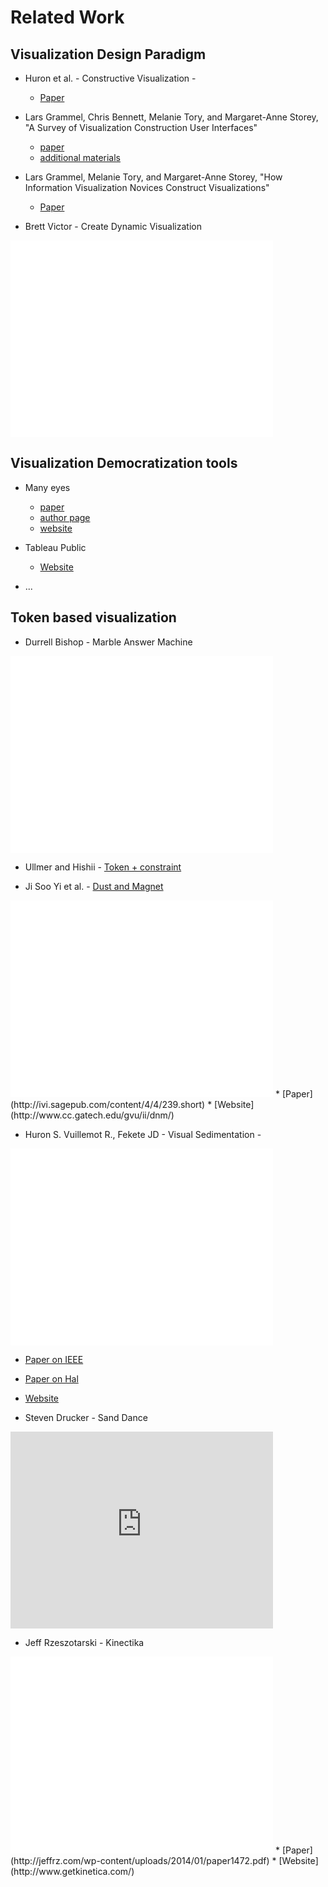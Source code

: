 # Related Work 





## Visualization Design Paradigm

 * Huron et al. - Constructive Visualization - 
 	* [Paper](hal.inria.fr/hal-00978437‎)

 * Lars Grammel, Chris Bennett, Melanie Tory, and Margaret-Anne Storey, "A Survey of Visualization Construction User Interfaces"
	* [paper](http://webhome.cs.uvic.ca/~mtory/publications/VisToolSurvey-eurovis13-short.pdf)
	* [additional materials](http://webhome.cs.uvic.ca/~mtory/publications/VisToolSurvey-eurovis13-supplementary.pdf)
 
 * Lars Grammel, Melanie Tory, and Margaret-Anne Storey, "How Information Visualization Novices Construct Visualizations"
 	* [Paper](http://webhome.cs.uvic.ca/~mtory/publications/infovis10_grammel.pdf)
 

 * Brett Victor - Create Dynamic Visualization

 <iframe src="//player.vimeo.com/video/66085662" width="420" height="315" frameborder="0" webkitallowfullscreen mozallowfullscreen allowfullscreen></iframe> 


## Visualization Democratization tools

 * Many eyes 
 	* [paper](http://ieeexplore.ieee.org/xpls/abs_all.jsp?arnumber=4376131&tag=1)
 	* [author page](http://www.bewitched.com/manyeyes.html)
 	* [website](http://www-958.ibm.com/software/analytics/manyeyes/)

 * Tableau Public 
 	* [Website](http://www.tableausoftware.com/public/)

 * ...



## Token based visualization 

 * Durrell Bishop - Marble Answer Machine
 <iframe src="//player.vimeo.com/video/19930744" width="420" height="315" frameborder="0" webkitallowfullscreen mozallowfullscreen allowfullscreen></iframe> 

 * Ullmer and Hishii - [Token + constraint](http://www.cs.tufts.edu/~jacob/papers/ullmer.tochi.pdf)

 * Ji Soo Yi et al. - [Dust and Magnet](http://www.cc.gatech.edu/gvu/ii/dnm/)
 <iframe width="420" height="315" src="//www.youtube.com/embed/wLXwL38xek0?rel=0" frameborder="0" allowfullscreen></iframe>
  * [Paper](http://ivi.sagepub.com/content/4/4/239.short)
  * [Website](http://www.cc.gatech.edu/gvu/ii/dnm/)

 * Huron S. Vuillemot R., Fekete JD - Visual Sedimentation - 
 <iframe width="420" height="315" src="//www.youtube.com/embed/jVjN4LM7qKc?rel=0" frameborder="0" allowfullscreen></iframe>

  * [Paper on IEEE](http://ieeexplore.ieee.org/xpls/abs_all.jsp?arnumber=6634152&tag=1)
  * [Paper on Hal](http://hal.inria.fr/docs/00/84/62/60/PDF/visual_sedimentation_camera_ready3.pdf)
  * [Website](http://www.visualsedimentation.org/)

 * Steven Drucker - Sand Dance 
 <iframe src="http://research.microsoft.com/apps/video/ifVideo.aspx?id=188294" style="width:420px; height:315px; overflow:hidden; border:none;" scrolling="no"></iframe>

 * Jeff Rzeszotarski - Kinectika 
 
 <iframe src="//player.vimeo.com/video/88781416" width="420" height="315" frameborder="0" webkitallowfullscreen mozallowfullscreen allowfullscreen></iframe>
  * [Paper](http://jeffrz.com/wp-content/uploads/2014/01/paper1472.pdf)
  * [Website](http://www.getkinetica.com/)
